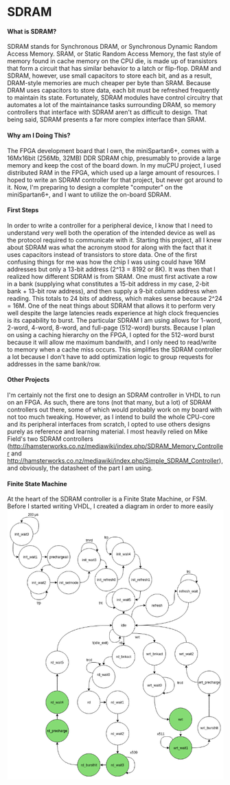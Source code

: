 # SDRAM

#### What is SDRAM?

SDRAM stands for Synchronous DRAM, or Synchronous Dynamic Random Access Memory. SRAM, or Static Random Access Memory, the fast style of memory found in cache memory on the CPU die, is made up of transistors that form a circuit that has similar behavior to a latch or flip-flop. DRAM and SDRAM, however, use small capacitors to store each bit, and as a result, DRAM-style memories are much cheaper per byte than SRAM.
Because DRAM uses capacitors to store data, each bit must be refreshed frequently to maintain its state. Fortunately, SDRAM modules have control circuitry that automates a lot of the maintainance tasks surrounding DRAM, so memory controllers that interface with SDRAM aren't as difficult to design.
That being said, SDRAM presents a far more complex interface than SRAM.

#### Why am I Doing This?

The FPGA development board that I own, the miniSpartan6+, comes with a 16Mx16bit (256Mb, 32MB) DDR SDRAM chip, presumably to provide a large memory and keep the cost of the board down.
In my muCPU project, I used distributed RAM in the FPGA, which used up a large amount of resources. I hoped to write an SDRAM controller for that project, but never got around to it.
Now, I'm preparing to design a complete "computer" on the miniSpartan6+, and I want to utilize the on-board SDRAM.

#### First Steps

In order to write a controller for a peripheral device, I know that I need to understand very well both the operation of the intended device as well as the protocol required to communicate with it. Starting this project, all I knew about SDRAM was what the acronym stood for along with the fact that it uses capacitors instead of transistors to store data.
One of the first confusing things for me was how the chip I was using could have 16M addresses but only a 13-bit address (2^13 = 8192 or 8K). It was then that I realized how different SDRAM is from SRAM. One must first activate a row in a bank (supplying what constitutes a 15-bit address in my case, 2-bit bank + 13-bit row address), and then supply a 9-bit column address when reading. This totals to 24 bits of address, which makes sense because 2^24 = 16M.
One of the neat things about SDRAM that allows it to perform very well despite the large latencies reads experience at high clock frequencies is its capability to burst. The particular SDRAM I am using allows for 1-word, 2-word, 4-word, 8-word, and full-page (512-word) bursts. Because I plan on using a caching hierarchy on the FPGA, I opted for the 512-word burst because it will allow me maximum bandwith, and I only need to read/write to memory when a cache miss occurs. This simplifies the SDRAM controller a lot because I don't have to add optimization logic to group requests for addresses in the same bank/row.

#### Other Projects

I'm certainly not the first one to design an SDRAM controller in VHDL to run on an FPGA. As such, there are tons (not that many, but a lot) of SDRAM controllers out there, some of which would probably work on my board with not too much tweaking. However, as I intend to build the whole CPU-core and its peripheral interfaces from scratch, I opted to use others designs purely as reference and learning material. I most heavily relied on Mike Field's two SDRAM controllers (http://hamsterworks.co.nz/mediawiki/index.php/SDRAM_Memory_Controller and http://hamsterworks.co.nz/mediawiki/index.php/Simple_SDRAM_Controller), and obviously, the datasheet of the part I am using.

#### Finite State Machine

At the heart of the SDRAM controller is a Finite State Machine, or FSM. Before I started writing VHDL, I created a diagram in order to more easily ![SDRAM FSM](sdramfsm2.png)